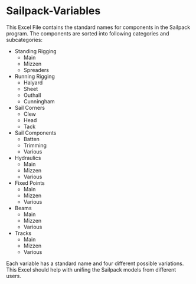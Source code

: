 # Sailpack-Variables

This Excel File contains the standard names for components in the Sailpack program.
The components are sorted into following categories and subcategories:

- Standing Rigging
  - Main
  - Mizzen
  - Spreaders
- Running Rigging
  - Halyard
  - Sheet
  - Outhall
  - Cunningham
- Sail Corners
  - Clew
  - Head
  - Tack
- Sail Components
  - Batten
  - Trimming
  - Various
- Hydraulics
  - Main
  - Mizzen
  - Various
- Fixed Points
  - Main
  - Mizzen
  - Various
- Beams
  - Main
  - Mizzen
  - Various
- Tracks
  - Main
  - Mizzen
  - Various

Each variable has a standard name and four different possible variations. This Excel should help with unifing the Sailpack models from different users.
